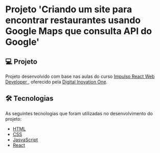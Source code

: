 # Projeto 'Criando um site para encontrar restaurantes usando Google Maps que consulta API do Google'


## 💻 Projeto

Projeto desenvolvido com base nas aulas do curso [Impulso React Web Developer
][course], oferecido pela [Digital Inovation One][author]. 

## 🛠 Tecnologias

As seguintes tecnologias que foram utilizadas no desenvolvimento do projeto:

- [HTML][HTML]
- [CSS][CSS]
- [JasvaScript][JasvaScript]
- [React][React]



[course]: https://web.digitalinnovation.one/track/impulso-react-web-developer?tab=path
[author]: https://digitalinnovation.one/
[HTML]: https://www.w3schools.com/html/
[CSS]: https://www.w3schools.com/css/
[JasvaScript]: https://www.javascript.com/
[React]: https://pt-br.reactjs.org/
